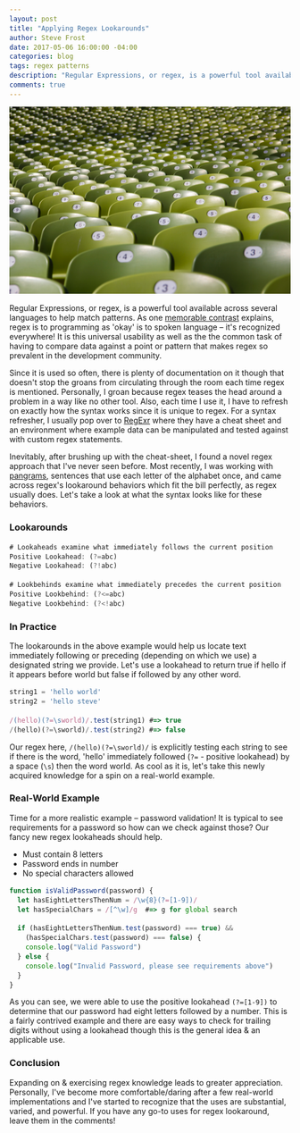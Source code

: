 ```yaml
---
layout: post
title: "Applying Regex Lookarounds"
author: Steve Frost
date: 2017-05-06 16:00:00 -04:00
categories: blog
tags: regex patterns
description: "Regular Expressions, or regex, is a powerful tool available across several languages to help match patterns. As one memorable contrast explains, regex is to programming as 'okay' is to spoken language – it's recognized everywhere! It is this universal usability as well as the the common task of having to compare data against a point or pattern that makes regex so prevalent in the development community."
comments: true
---
```


![regex-lookarounds-picture](/assets/img/blogs/regexlookarounds1.jpg)

Regular Expressions, or regex, is a powerful tool available across several languages to help match patterns. As one [memorable contrast](http://blog.teamtreehouse.com/regular-expressions-10-languages) explains, regex is to programming as 'okay' is to spoken language – it's recognized everywhere! It is this universal usability as well as the the common task of having to compare data against a point or pattern that makes regex so prevalent in the development community.

Since it is used so often, there is plenty of documentation on it though that doesn't stop the groans from circulating through the room each time regex is mentioned. Personally, I groan because regex teases the head around a problem in a way like no other tool. Also, each time I use it, I have to refresh on exactly how the syntax works since it is unique to regex. For a syntax refresher, I usually pop over to [RegExr](http://regexr.com) where they have a cheat sheet and an environment where example data can be manipulated and tested against with custom regex statements.

Inevitably, after brushing up with the cheat-sheet, I found a novel regex approach that I've never seen before. Most recently, I was working with [pangrams](http://www.fun-with-words.com/pang_example.html), sentences that use each letter of the alphabet once, and came across regex's lookaround behaviors which fit the bill perfectly, as regex usually does. Let's take a look at what the syntax looks like for these behaviors.

### Lookarounds

```javascript
# Lookaheads examine what immediately follows the current position
Positive Lookahead: (?=abc)
Negative Lookahead: (?!abc)

# Lookbehinds examine what immediately precedes the current position
Positive Lookbehind: (?<=abc)
Negative Lookbehind: (?<!abc)
```

### In Practice

The lookarounds in the above example would help us locate text immediately following or preceding (depending on which we use) a designated string we provide. Let's use a lookahead to return true if hello if it appears before world but false if followed by any other word.

```javascript
string1 = 'hello world'
string2 = 'hello steve'

/(hello)(?=\sworld)/.test(string1) #=> true
/(hello)(?=\sworld)/.test(string2) #=> false
```

Our regex here, `/(hello)(?=\sworld)/` is explicitly testing each string to see if there is the word, 'hello' immediately followed (`?=` - positive lookahead) by a space (`\s`) then the word world. As cool as it is, let's take this newly acquired knowledge for a spin on a real-world example.

### Real-World Example

Time for a more realistic example – password validation! It is typical to see requirements for a password so how can we check against those? Our fancy new regex lookaheads should help.

* Must contain 8 letters
* Password ends in number
* No special characters allowed

```javascript
function isValidPassword(password) {
  let hasEightLettersThenNum = /\w{8}(?=[1-9])/
  let hasSpecialChars = /[^\w]/g  #=> g for global search

  if (hasEightLettersThenNum.test(password) === true) &&
    (hasSpecialChars.test(password) === false) {
    console.log("Valid Password")
  } else {
    console.log("Invalid Password, please see requirements above")
  }
}
```

As you can see, we were able to use the positive lookahead `(?=[1-9])` to determine that our password had eight letters followed by a number. This is a fairly contrived example and there are easy ways to check for trailing digits without using a lookahead though this is the general idea & an applicable use.

### Conclusion

Expanding on & exercising regex knowledge leads to greater appreciation. Personally, I've become more comfortable/daring after a few real-world implementations and I've started to recognize that the uses are substantial, varied, and powerful. If you have any go-to uses for regex lookaround, leave them in the comments!
